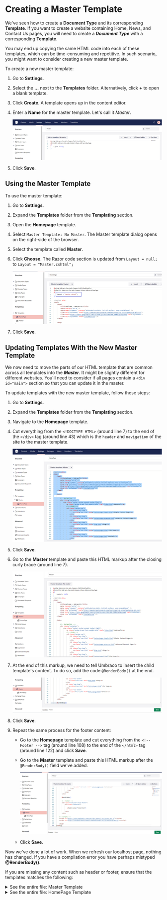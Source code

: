 # Creating a Master Template

We've seen how to create a **Document Type** and its corresponding **Template**. If you want to create a website containing Home, News, and Contact Us pages, you will need to create a _**Document Type**_ with a corresponding **Template**.

You may end up copying the same HTML code into each of these templates, which can be time-consuming and repetitive. In such scenario, you might want to consider creating a new master template.

To create a new master template:

1. Go to **Settings**.
2. Select the **...** next to the **Templates** folder. Alternatively, click **+** to open a blank template.
3. Click **Create**.
   A template opens up in the content editor.
4. Enter a **Name** for the master template. Let's call it _Master_.

     ![Master Template](images/master-template-v14.png)
5. Click **Save**.

## Using the Master Template

To use the master template:

1. Go to **Settings**.
2. Expand the **Templates** folder from the **Templating** section.
3. Open the **Homepage** template.
4. Select `Master Template: No Master`.
   The Master template dialog opens on the right-side of the browser.
5. Select the template called **Master**.
6. Click **Choose**.
   The Razor code section is updated from `Layout = null;` to `Layout = "Master.cshtml";`

    ![Adding Master Template to HomePage](images/homepage-has-master-template.png)
7. Click **Save**.

## Updating Templates With the New Master Template

We now need to move the parts of our HTML template that are common across all templates into the _**Master**_. It might be slightly different for different websites. You'll need to consider if all pages contain a `<div id="main">` section so that you can update it in the master.

To update templates with the new master template, follow these steps:

1. Go to **Settings**.
2. Expand the **Templates** folder from the **Templating** section.
3. Navigate to the **Homepage** template.
4. Cut everything from the `<!DOCTYPE HTML>` (around line 7) to the end of the `</div>` tag (around line 43) which is the `header` and `navigation` of the site to the master template.

    ![Header and navigation tags selected in the HomePage template](images/homepage-after-cutting-the-header.png)
5. Click **Save**.
6. Go to the **Master** template and paste this HTML markup after the closing curly brace (around line 7).

     ![Header and navigation tags added in the Master template](images/master-after-adding-the-header.png)
7. At the end of this markup, we need to tell Umbraco to insert the child template's content. To do so, add the code `@RenderBody()` at the end.

    ![Adding renderbody in the Master template](images/adding-renderbody.png)
8. Click **Save**.
9. Repeat the same process for the footer content:
   * Go to the **Homepage** template and cut everything from the `<!-- Footer -->` tag (around line 108) to the end of the `</html>` tag (around line 122) and click **Save**.
   * Go to the **Master** template and paste this HTML markup after the `@RenderBody()` field we've added.

       ![End of the Master template](images/master-template-complete.png)

   * Click **Save**.

Now we've done a lot of work. When we refresh our localhost page, nothing has changed. If you have a compilation error you have perhaps mistyped **@RenderBody()**.

If you are missing any content such as header or footer, ensure that the templates matches the following:

<details>

<summary>See the entire file: Master Template</summary>

{% code title="master.cshtml" lineNumbers="true" %}
```cs
@using Umbraco.Cms.Web.Common.PublishedModels;
@inherits Umbraco.Cms.Web.Common.Views.UmbracoViewPage
@{
	Layout = null;
}
<!DOCTYPE HTML>
<html>
	<head>
		<title>Welcome - UmbracoTV</title>
		<meta charset="utf-8" />
		<meta name="viewport" content="width=device-width, initial-scale=1, user-scalable=no" />
		<link rel="stylesheet" href="https://maxcdn.bootstrapcdn.com/bootstrap/4.4.1/css/bootstrap.min.css">
		<link href="https://fonts.googleapis.com/css?family=Lato:300,400,700&display=swap" rel="stylesheet">
		<link rel="stylesheet" href="/css/main.css" />
	</head>
	
	<body>

		<!-- Navigation -->
		<div class="container">
			<nav class="navbar navbar-expand navbar-light">
				<a class="navbar-brand font-weight-bold" href="index.html">UmbracoTV</a>
				<!-- Links -->
				<ul class="navbar-nav">
					<li class="nav-item">
					    <a class="nav-link" href="Contentpage-Simple.html">Simple Content Page</a>
					</li>
					<li class="nav-item">
					    <a class="nav-link" href="Contentpage-Advanced.html">Advanced Content Page</a>
                    </li>
                    <li class="nav-item">
					    <a class="nav-link" href="Blog.html">Blog</a>
                    </li>
                    <li class="nav-item">
					    <a class="nav-link" href="Contentpage2.html">The Team</a>
					</li>
					<li class="nav-item">
					    <a class="nav-link" href="Contactpage.html">Contact</a>
					</li>
				</ul>
			</nav>
		</div>

        @RenderBody()

        <!-- Footer -->
		<div class="container-fluid footer">
			<div class="container">

				@Model.Value("footerText")

			</div>
		</div>
	
	<!-- Scripts -->
	<script src="https://ajax.googleapis.com/ajax/libs/jquery/3.4.1/jquery.min.js"></script>
	<script src="https://stackpath.bootstrapcdn.com/bootstrap/4.4.1/js/bootstrap.min.js"></script>
	
	</body>
</html>	
```
{% endcode %}

</details>

<details>

<summary>See the entire file: HomePage Template</summary>

{% code title="homePage.cshtml" lineNumbers="true" %}
```cs
@using Umbraco.Cms.Web.Common.PublishedModels;
@inherits Umbraco.Cms.Web.Common.Views.UmbracoViewPage
@{
	Layout = "master.cshtml";
}


		
		<!-- Jumbotron, w title -->
		<div class="jumbotron text-center jumbotron-fluid">
			<div class="container">
				<h1 class="display-1">@Model.Value("pageTitle")</h1>
				<p>And this is <span class="font-weight-bold">only</span> the beginning.</p>
			</div>
		</div>

		<!-- This is where we're going to render our content -->
		
		<div class="container">

			<div class="row section">
				<div class="col-md-12">

					@Model.Value("bodyText")

				</div>				
			</div>

		</div>

		<!-- Grey Banner -->
		<div class="container-fluid grey-bg">
			<div class="container">
				<div class="row section">
					<div class="col-md-8">
						<h2>A flexible CMS - do things your way</h2>
						<p>The Umbraco source code is free and available for download either as a ZIP file or via NuGet under the MIT license, so you can <a href="#">start crafting websites in Umbraco today</a>. 
						Need to build a site with multiple 3rd party extensions and customized add-ons? No problem. Need to build a simple site with a straightforward contact form? No problem.</p>
						<p>Whatever type or scale of your project, Umbraco will be able to handle it - and the cherry on top; with Umbraco’s well-known editor friendly UI, 
							no matter how complex a site you’re building, you know that your editors will still find it a breeze to edit. Oh, and the cherry on top of the cherry - 
							there's <span class="font-weight-bold">no need for you to spend time learning a new coding or templating language as Umbraco is based on C#, javaScript and Razor</span>. </p>
					</div>
					<div class="col-md-4">
						<img src="/images/community.png" class="img-fluid" alt="Community illustration">
					</div>
				</div>
			</div>
		</div>

		<!-- Blog section -->
		<div class="container">

			<div class="row section">
				<div class="col-md-12">
					<h1>Latest from the blog</h1>
				</div>

				<!-- Blog Post query goes here. -->
				<div class="col-md-4">
					<div class="box-blog">
						<a href="Blogpost.html"><div class="blog-promoImage" style="background-image:url('/images/u_product_roadmap_white-1.png')"></div></a>
						<h5>Product Update - Deploying Deploy 3.3</h5>
						<p class="blog-meta">January 20th 2020 - by Sofie Toft</p>
						<p>The end of 2019 is approaching and with this, also the last Product Update of the year. 
							Let’s have a look at what we’ve been working on and what you can expect in the near future.</p>
					</div>
					<a href="Blogpost.html" class="btn btn-inverted">Read more >></a>
				</div>
				<div class="col-md-4">
					<div class="box-blog">
						<a href="#"><div class="blog-promoImage" style="background-image:url('/images/Press.jpg')"></div></a>
						<h5>Umbraco <3 YouTube</h5>
						<p class="blog-meta">January 20th 2020 - by Sofie Toft</p>
						<p>The end of 2019 is approaching and with this, also the last Product Update of the year. 
							Let’s have a look at what we’ve been working on and what you can expect in the near future.</p>
					</div>
					<a href="#" class="btn btn-inverted">Read more >></a>
				</div>
				<div class="col-md-4">
					<div class="box-blog">
						<a href="#"><div class="blog-promoImage" style="background-image:url('/images/sofie-hammock.jpg')"></div></a>
						<h5>A day in a Documentation Curators life</h5>
						<p class="blog-meta">January 20th 2020 - by Sofie Toft</p>
						<p>The end of 2019 is approaching and with this, also the last Product Update of the year. 
							Let’s have a look at what we’ve been working on and what you can expect in the near future.</p>
					</div>
					<a href="#" class="btn btn-inverted blog-box-btn">Read more >></a>
				</div>
			</div>

		</div>

		<!-- Call to Action -->
		<div class="container-fluid orange-bg">
			<div class="container">

				<div class="row section">
					<div class="col-md-12 text-center">
						<h1>How to continue your Umbraco journey</h1>
						<p>What’s next? We have gathered the 3 best ways for you to go on from here ensuring you get the best start to your Umbraco journey: <br/><br/></p>
						<a href="#" class="btn btn-inverted-orange" role="button">3 ways to start your Umbraco Journey >></a>
					</div>
				</div>
	
			</div>
		</div>
```
{% endcode %}
</details>
